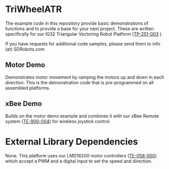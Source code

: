 # TriWheelATR
The example code in this repository provide basic demonstrations of functions and to provide a base for your next project. These are written specifically for our IG32 Triangular Vectoring Robot Platform ([TP-251-003](http://www.superdroidrobots.com/shop/item.aspx/programmable-triangular-omni-wheel-vectoring-robot-ig32-dm/1486/ "Programmable Triangular Omni Wheel Vectoring Robot - IG32 DM") ).

If you have requests for additional code samples, please send them to info (at) SDRobots.com

## Motor Demo
Demonstrates motor movement by ramping the motors up and down in each direction. This is the demonstration code that is pre-programmed on all assembled platforms.

## xBee Demo
Builds on the motor demo example and combines it with our xBee Remote system ([TE-900-004](http://www.superdroidrobots.com/shop/item.aspx/programmable-xbee-control-interface-package/1727/ "xBee Wireless Joystick")) for wireless joystick control. 

# External Library Dependencies
None. This platform uses our LMD18200 motor controllers ([TE-058-000](http://www.superdroidrobots.com/shop/item.aspx/pwm-motor-controller-3a-12-55v/583/ "LMD18200 Motor Controller")) which accept a PWM and a digital input to set the speed and direction. 